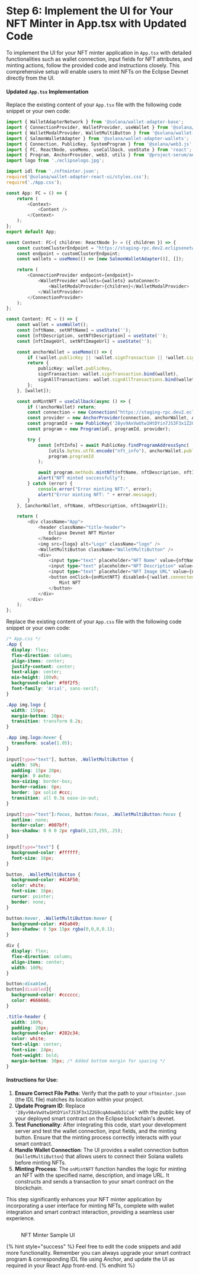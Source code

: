 # Step 6: Implement the UI for Your NFT Minter in App.tsx with Updated Code

To implement the UI for your NFT minter application in `App.tsx` with detailed functionalities such as wallet connection, input fields for NFT attributes, and minting actions, follow the provided code and instructions closely. This comprehensive setup will enable users to mint NFTs on the Eclipse Devnet directly from the UI.

#### Updated `App.tsx` Implementation

Replace the existing content of your `App.tsx` file with the following code snippet or your own code:

```typescript
import { WalletAdapterNetwork } from '@solana/wallet-adapter-base';
import { ConnectionProvider, WalletProvider, useWallet } from '@solana/wallet-adapter-react';
import { WalletModalProvider, WalletMultiButton } from '@solana/wallet-adapter-react-ui';
import { SalmonWalletAdapter } from '@solana/wallet-adapter-wallets';
import { Connection, PublicKey, SystemProgram } from '@solana/web3.js';
import { FC, ReactNode, useMemo, useCallback, useState } from 'react';
import { Program, AnchorProvider, web3, utils } from '@project-serum/anchor';
import logo from './eclipselogo.jpg';

import idl from './nftminter.json';
require('@solana/wallet-adapter-react-ui/styles.css');
require('./App.css');

const App: FC = () => {
    return (
        <Context>
            <Content />
        </Context>
    );
};
export default App;

const Context: FC<{ children: ReactNode }> = ({ children }) => {
    const customClusterEndpoint = "https://staging-rpc.dev2.eclipsenetwork.xyz";
    const endpoint = customClusterEndpoint;
    const wallets = useMemo(() => [new SalmonWalletAdapter()], []);

    return (
        <ConnectionProvider endpoint={endpoint}>
            <WalletProvider wallets={wallets} autoConnect>
                <WalletModalProvider>{children}</WalletModalProvider>
            </WalletProvider>
        </ConnectionProvider>
    );
};

const Content: FC = () => {
    const wallet = useWallet();
    const [nftName, setNftName] = useState('');
    const [nftDescription, setNftDescription] = useState('');
    const [nftImageUrl, setNftImageUrl] = useState('');

    const anchorWallet = useMemo(() => {
        if (!wallet.publicKey || !wallet.signTransaction || !wallet.signAllTransactions) return null;
        return {
            publicKey: wallet.publicKey,
            signTransaction: wallet.signTransaction.bind(wallet),
            signAllTransactions: wallet.signAllTransactions.bind(wallet),
        };
    }, [wallet]);

    const onMintNFT = useCallback(async () => {
        if (!anchorWallet) return;
        const connection = new Connection("https://staging-rpc.dev2.eclipsenetwork.xyz", 'confirmed');
        const provider = new AnchorProvider(connection, anchorWallet, AnchorProvider.defaultOptions());
        const programId = new PublicKey('28yv9AxVwUtw1HtDYin7JS3F3x1Z2G9cqAdowUb3iCs6');
        const program = new Program(idl, programId, provider);

        try {
            const [nftInfo] = await PublicKey.findProgramAddressSync(
                [utils.bytes.utf8.encode("nft_info"), anchorWallet.publicKey.toBuffer()],
                program.programId
            );

            await program.methods.mintNft(nftName, nftDescription, nftImageUrl).rpc();
            alert("NFT minted successfully");
        } catch (error) {
            console.error("Error minting NFT:", error);
            alert("Error minting NFT: " + error.message);
        }
    }, [anchorWallet, nftName, nftDescription, nftImageUrl]);

    return (
        <div className="App">
            <header className="title-header">
                Eclipse Devnet NFT Minter
            </header>
            <img src={logo} alt="Logo" className="logo" />
            <WalletMultiButton className="WalletMultiButton" />
            <div>
                <input type="text" placeholder="NFT Name" value={nftName} onChange={(e) => setNftName(e.target.value)} />
                <input type="text" placeholder="NFT Description" value={nftDescription} onChange={(e) => setNftDescription(e.target.value)} />
                <input type="text" placeholder="NFT Image URL" value={nftImageUrl} onChange={(e) => setNftImageUrl(e.target.value)} />
                <button onClick={onMintNFT} disabled={!wallet.connected || !nftName || !nftDescription || !nftImageUrl}>
                    Mint NFT
                </button>
            </div>
        </div>
    );
};
```

Replace the existing content of your `App.css` file with the following code snippet or your own code:

```css
/* App.css */
.App {
  display: flex;
  flex-direction: column;
  align-items: center;
  justify-content: center;
  text-align: center;
  min-height: 100vh;
  background-color: #f0f2f5;
  font-family: 'Arial', sans-serif;
}

.App img.logo {
  width: 150px;
  margin-bottom: 20px;
  transition: transform 0.2s;
}

.App img.logo:hover {
  transform: scale(1.05);
}

input[type="text"], button, .WalletMultiButton {
  width: 50%;
  padding: 15px 20px;
  margin: 0 auto;
  box-sizing: border-box;
  border-radius: 8px;
  border: 1px solid #ccc;
  transition: all 0.3s ease-in-out;
}

input[type="text"]:focus, button:focus, .WalletMultiButton:focus {
  outline: none;
  border-color: #007bff;
  box-shadow: 0 0 0 2px rgba(0,123,255,.25);
}

input[type="text"] {
  background-color: #ffffff;
  font-size: 16px;
}

button, .WalletMultiButton {
  background-color: #4CAF50;
  color: white;
  font-size: 16px;
  cursor: pointer;
  border: none;
}

button:hover, .WalletMultiButton:hover {
  background-color: #45a049;
  box-shadow: 0 5px 15px rgba(0,0,0,0.1);
}

div {
  display: flex;
  flex-direction: column;
  align-items: center;
  width: 100%;
}

button:disabled,
button[disabled]{
  background-color: #cccccc;
  color: #666666;
}

.title-header {
  width: 100%;
  padding: 20px;
  background-color: #282c34;
  color: white;
  text-align: center;
  font-size: 24px;
  font-weight: bold;
  margin-bottom: 30px; /* Added bottom margin for spacing */
}
```

#### Instructions for Use:

1. **Ensure Correct File Paths**: Verify that the path to your `nftminter.json` (the IDL file) matches its location within your project.
2. **Update Program ID**: Replace `'28yv9AxVwUtw1HtDYin7JS3F3x1Z2G9cqAdowUb3iCs6'` with the public key of your deployed smart contract on the Eclipse blockchain's devnet.
3. **Test Functionality**: After integrating this code, start your development server and test the wallet connection, input fields, and the minting button. Ensure that the minting process correctly interacts with your smart contract.
4. **Handle Wallet Connection**: The UI provides a wallet connection button (`WalletMultiButton`) that allows users to connect their Solana wallets before minting NFTs.
5. **Minting Process**: The `onMintNFT` function handles the logic for minting an NFT with the specified name, description, and image URL. It constructs and sends a transaction to your smart contract on the blockchain.

This step significantly enhances your NFT minter application by incorporating a user interface for minting NFTs, complete with wallet integration and smart contract interaction, providing a seamless user experience.

<figure><img src="../../../../.gitbook/assets/image (44).png" alt=""><figcaption><p>NFT Minter Sample UI</p></figcaption></figure>

{% hint style="success" %}
Feel free to edit the code snippets and add more functionality. Remember you can always upgrade your smart contract program & corresponding IDL file using Anchor, and update the UI as required in your React App front-end.
{% endhint %}
